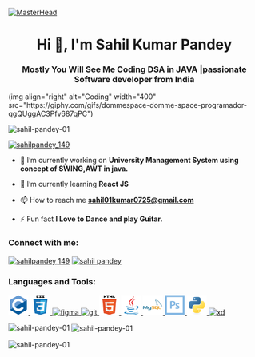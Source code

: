 [![MasterHead](https://blog.webhopers.com/wp-content/uploads/2022/03/Software-Development-Company-in-Hyderabad.jpg)](https://rishavchanda.io)
<h1 align="center">Hi 👋, I'm Sahil Kumar Pandey</h1>
<h3 align="center">Mostly You Will See Me Coding DSA in JAVA |passionate Software developer from India</h3>
(img align="right" alt="Coding" width="400" src="https://giphy.com/gifs/dommespace-domme-space-programador-qgQUggAC3Pfv687qPC")

<p align="left"> <img src="https://komarev.com/ghpvc/?username=sahil-pandey-01&label=Profile%20views&color=0e75b6&style=flat" alt="sahil-pandey-01" /> </p>

<p align="left"> <a href="https://twitter.com/sahilpandey_149" target="blank"><img src="https://img.shields.io/twitter/follow/sahilpandey_149?logo=twitter&style=for-the-badge" alt="sahilpandey_149" /></a> </p>

- 🔭 I’m currently working on **University Management System using concept of SWING,AWT in java.**

- 🌱 I’m currently learning **React JS**

- 📫 How to reach me **sahil01kumar0725@gmail.com**

- ⚡ Fun fact **I Love to Dance and play Guitar.**

<h3 align="left">Connect with me:</h3>
<p align="left">
<a href="https://twitter.com/sahilpandey_149" target="blank"><img align="center" src="https://raw.githubusercontent.com/rahuldkjain/github-profile-readme-generator/master/src/images/icons/Social/twitter.svg" alt="sahilpandey_149" height="30" width="40" /></a>
<a href="https://linkedin.com/in/sahil pandey" target="blank"><img align="center" src="https://raw.githubusercontent.com/rahuldkjain/github-profile-readme-generator/master/src/images/icons/Social/linked-in-alt.svg" alt="sahil pandey" height="30" width="40" /></a>
</p>

<h3 align="left">Languages and Tools:</h3>
<p align="left"> <a href="https://www.cprogramming.com/" target="_blank" rel="noreferrer"> <img src="https://raw.githubusercontent.com/devicons/devicon/master/icons/c/c-original.svg" alt="c" width="40" height="40"/> </a> <a href="https://www.w3schools.com/css/" target="_blank" rel="noreferrer"> <img src="https://raw.githubusercontent.com/devicons/devicon/master/icons/css3/css3-original-wordmark.svg" alt="css3" width="40" height="40"/> </a> <a href="https://www.figma.com/" target="_blank" rel="noreferrer"> <img src="https://www.vectorlogo.zone/logos/figma/figma-icon.svg" alt="figma" width="40" height="40"/> </a> <a href="https://git-scm.com/" target="_blank" rel="noreferrer"> <img src="https://www.vectorlogo.zone/logos/git-scm/git-scm-icon.svg" alt="git" width="40" height="40"/> </a> <a href="https://www.w3.org/html/" target="_blank" rel="noreferrer"> <img src="https://raw.githubusercontent.com/devicons/devicon/master/icons/html5/html5-original-wordmark.svg" alt="html5" width="40" height="40"/> </a> <a href="https://www.java.com" target="_blank" rel="noreferrer"> <img src="https://raw.githubusercontent.com/devicons/devicon/master/icons/java/java-original.svg" alt="java" width="40" height="40"/> </a> <a href="https://www.mysql.com/" target="_blank" rel="noreferrer"> <img src="https://raw.githubusercontent.com/devicons/devicon/master/icons/mysql/mysql-original-wordmark.svg" alt="mysql" width="40" height="40"/> </a> <a href="https://www.photoshop.com/en" target="_blank" rel="noreferrer"> <img src="https://raw.githubusercontent.com/devicons/devicon/master/icons/photoshop/photoshop-line.svg" alt="photoshop" width="40" height="40"/> </a> <a href="https://www.python.org" target="_blank" rel="noreferrer"> <img src="https://raw.githubusercontent.com/devicons/devicon/master/icons/python/python-original.svg" alt="python" width="40" height="40"/> </a> <a href="https://www.adobe.com/products/xd.html" target="_blank" rel="noreferrer"> <img src="https://cdn.worldvectorlogo.com/logos/adobe-xd.svg" alt="xd" width="40" height="40"/> </a> </p>

<p><img align="left" src="https://github-readme-stats.vercel.app/api/top-langs?username=sahil-pandey-01&show_icons=true&locale=en&layout=compact" alt="sahil-pandey-01" /></p>

<p>&nbsp;<img align="center" src="https://github-readme-stats.vercel.app/api?username=sahil-pandey-01&show_icons=true&locale=en" alt="sahil-pandey-01" /></p>

<p><img align="center" src="https://github-readme-streak-stats.herokuapp.com/?user=sahil-pandey-01&" alt="sahil-pandey-01" /></p>
